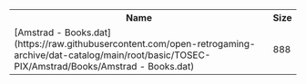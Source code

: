 <table>
<tr><th>Name</th><th>Size</th></tr>
<tr><td>[Amstrad - Books.dat](https://raw.githubusercontent.com/open-retrogaming-archive/dat-catalog/main/root/basic/TOSEC-PIX/Amstrad/Books/Amstrad - Books.dat)</td><td>888</td></tr>
</table>
